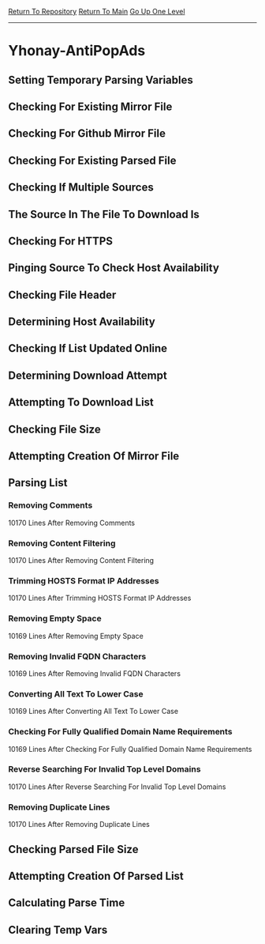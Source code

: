 [Return To Repository](https://github.com/deathbybandaid/piholeparser/)
[Return To Main](https://github.com/deathbybandaid/piholeparser/blob/master/RecentRunLogs/Mainlog.md)
[Go Up One Level](https://github.com/deathbybandaid/piholeparser/blob/master/RecentRunLogs/TopLevelScripts/30-Processing-External-Blacklists.md)
____________________________________
# Yhonay-AntiPopAds
## Setting Temporary Parsing Variables
## Checking For Existing Mirror File
## Checking For Github Mirror File
## Checking For Existing Parsed File
## Checking If Multiple Sources
## The Source In The File To Download Is
## Checking For HTTPS
## Pinging Source To Check Host Availability
## Checking File Header
## Determining Host Availability
## Checking If List Updated Online
## Determining Download Attempt
## Attempting To Download List
## Checking File Size
## Attempting Creation Of Mirror File
## Parsing List
### Removing Comments
10170 Lines After Removing Comments
### Removing Content Filtering
10170 Lines After Removing Content Filtering
### Trimming HOSTS Format IP Addresses
10170 Lines After Trimming HOSTS Format IP Addresses
### Removing Empty Space
10169 Lines After Removing Empty Space
### Removing Invalid FQDN Characters
10169 Lines After Removing Invalid FQDN Characters
### Converting All Text To Lower Case
10169 Lines After Converting All Text To Lower Case
### Checking For Fully Qualified Domain Name Requirements
10169 Lines After Checking For Fully Qualified Domain Name Requirements
### Reverse Searching For Invalid Top Level Domains
10170 Lines After Reverse Searching For Invalid Top Level Domains
### Removing Duplicate Lines
10170 Lines After Removing Duplicate Lines
## Checking Parsed File Size
## Attempting Creation Of Parsed List
## Calculating Parse Time
## Clearing Temp Vars
